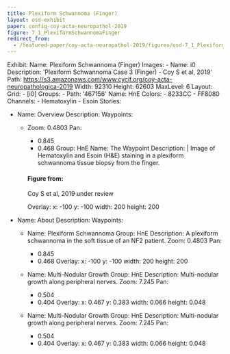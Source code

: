 ```yaml
---
title: Plexiform Schwannoma (Finger)
layout: osd-exhibit
paper: config-coy-acta-neuropathol-2019
figure: 7_1_PlexiformSchwannomaFinger
redirect_from: 
  - /featured-paper/coy-acta-neuropathol-2019/figures/osd-7_1_PlexiformSchwannomaFinger
---
```

Exhibit:
  Name: Plexiform Schwannoma (Finger)
  Images:
    - Name: i0
      Description: 'Plexiform Schwannoma Case 3 (Finger) - Coy S et al, 2019'
      Path: https://s3.amazonaws.com/www.cycif.org/coy-acta-neuropathologica-2019
      Width: 92310
      Height: 62603
      MaxLevel: 6
  Layout:
    Grid:
      - [i0]
  Groups:
    - Path: '467156'
      Name: HnE
      Colors:
        - 8233CC 
        - FF8080
      Channels:
        - Hematoxylin
        - Esoin
  Stories:
  - Name: Overview
    Description: 
    Waypoints:
    - Zoom: 0.4803
      Pan:
        - 0.845
        - 0.468
      Group: HnE
      Name: The Waypoint
      Description: |
        Image of Hematoxylin and Esoin (H&E) staining in a plexiform schwannoma tissue biopsy from the finger.

        #### Figure from:

        Coy S et al, 2019 under review 

      Overlay:
        x: -100
        y: -100
        width: 200
        height: 200

  - Name: About
    Description: 
    Waypoints:
    - Name: Plexiform Schwannoma
      Group: HnE
      Description: A plexiform schwannoma in the soft tissue of an NF2 patient.
      Zoom: 0.4803
      Pan:
        - 0.845
        - 0.468
      Overlay:
        x: -100
        y: -100
        width: 200
        height: 200


    - Name: Multi-Nodular Growth
      Group: HnE
      Description: Multi-nodular growth along peripheral nerves.
      Zoom: 7.245
      Pan:
        - 0.504
        - 0.404
      Overlay:
        x: 0.467
        y: 0.383
        width: 0.066
        height: 0.048

    - Name: Multi-Nodular Growth
      Group: HnE
      Description: Multi-nodular growth along peripheral nerves.
      Zoom: 7.245
      Pan:
        - 0.504
        - 0.404
      Overlay:
        x: 0.467
        y: 0.383
        width: 0.066
        height: 0.048

